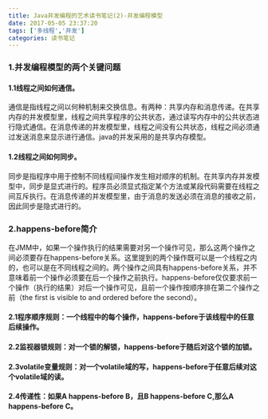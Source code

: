 ```yaml
---
title: Java并发编程的艺术读书笔记(2)-并发编程模型
date: 2017-05-05 23:37:20
tags: ['多线程','并发']
categories: 读书笔记
---
```

### 1.并发编程模型的两个关键问题
#### 1.1线程之间如何通信。
通信是指线程之间以何种机制来交换信息。有两种：共享内存和消息传递。在共享内存的并发模型里，线程之间共享程序的公共状态，通过读写内存中的公共状态进行隐式通信。在消息传递的并发模型里，线程之间没有公共状态，线程之间必须通过发送消息来显示进行通信。java的并发采用的是共享内存模型。
#### 1.2线程之间如何同步。
同步是指程序中用于控制不同线程间操作发生相对顺序的机制。在共享内存并发模型中，同步是显式进行的。程序员必须显式指定某个方法或某段代码需要在线程之间互斥执行。在消息传递的并发模型里，由于消息的发送必须在消息的接收之前，因此同步是隐式进行的。

### 2.happens-before简介
在JMM中，如果一个操作执行的结果需要对另一个操作可见，那么这两个操作之间必须要存在happens-before关系。这里提到的两个操作既可以是一个线程之内的，也可以是在不同线程之间的。两个操作之间具有happens-before关系，并不意味着前一个操作必须要在后一个操作之前执行。happens-before仅仅要求前一个操作（执行的结果）对后一个操作可见，且前一个操作按顺序排在第二个操作之前（the first is visible to and ordered before the second）。
#### 2.1程序顺序规则：一个线程中的每个操作，happens-before于该线程中的任意后续操作。
#### 2.2监视器锁规则：对一个锁的解锁，happens-before于随后对这个锁的加锁。
#### 2.3volatile变量规则：对一个volatile域的写，happens-before于任意后续对这个volatile域的读。
#### 2.4传递性：如果A happens-before B，且B happens-before C,那么A happens-before C。